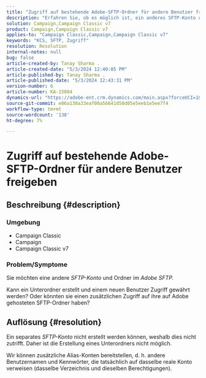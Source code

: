 ```yaml
---
title: "Zugriff auf bestehende Adobe-SFTP-Ordner für andere Benutzer freigeben"
description: "Erfahren Sie, ob es möglich ist, ein anderes SFTP-Konto und einen anderen Ordner innerhalb des Adobe-SFTP-Programms freizugeben."
solution: Campaign,Campaign Classic v7
product: Campaign,Campaign Classic v7
applies-to: "Campaign Classic,Campaign,Campaign Classic v7"
keywords: "KCS, SFTP, Zugriff"
resolution: Resolution
internal-notes: null
bug: false
article-created-by: Tanay Sharma .
article-created-date: "5/3/2024 12:40:05 PM"
article-published-by: Tanay Sharma .
article-published-date: "5/3/2024 12:43:31 PM"
version-number: 6
article-number: KA-15084
dynamics-url: "https://adobe-ent.crm.dynamics.com/main.aspx?forceUCI=1&pagetype=entityrecord&etn=knowledgearticle&id=8e86db3d-4a09-ef11-9f8a-6045bd026dc7"
source-git-commit: e86a130a33eaf00a56641d50d05e5eeb1e5ee7f4
workflow-type: tm+mt
source-wordcount: '138'
ht-degree: 7%

---
```


# Zugriff auf bestehende Adobe-SFTP-Ordner für andere Benutzer freigeben

## Beschreibung {#description}


### <b>Umgebung</b>

- Campaign Classic
- Campaign
- Campaign Classic v7


### <b>Problem/Symptome</b>

Sie möchten eine andere *SFTP-Konto* und Ordner im *Adobe SFTP.*

Kann ein Unterordner erstellt und einem neuen Benutzer Zugriff gewährt werden? Oder könnten sie einen zusätzlichen Zugriff auf ihre auf Adobe gehosteten SFTP-Ordner haben?


## Auflösung {#resolution}


Ein separates *SFTP-Konto* nicht erstellt werden können, weshalb dies nicht zutrifft. Daher ist die Erstellung eines Unterordners nicht möglich.

Wir können zusätzliche Alias-Konten bereitstellen, d. h. andere Benutzernamen und Kennwörter, die tatsächlich auf dasselbe reale Konto verweisen (dasselbe Verzeichnis und dieselben Berechtigungen).
